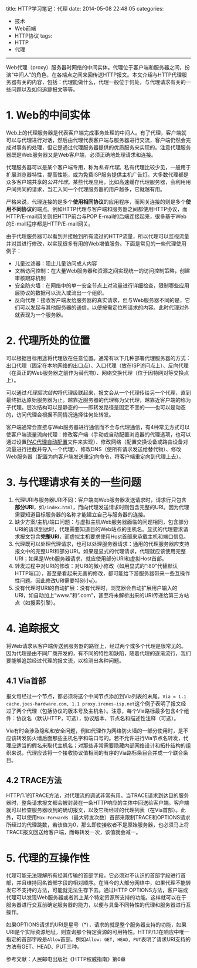 title: HTTP学习笔记：代理
date: 2014-05-08 22:48:05
categories:
- 技术
- Web前端
- HTTP协议
tags:
- HTTP
- 代理
---
Web代理（proxy）服务器时网络的中间实体。代理位于客户端和服务器之间，扮演“中间人”的角色，在各端点之间来回传送HTTP报文。本文介绍与HTTP代理服务器有关的内容，包括：代理能做什么，代理一般位于何处，与代理请求有关的一些问题以及如何追踪报文等等。

<!-- more -->

# 1. Web的中间实体

Web上的代理服务器是代表客户端完成事务处理的中间人。有了代理，客户端就可以与代理进行对话，然后由代理代表客户端与服务器进行交流，客户端仍然会完成对事务的处理，但它是通过代理服务器提供的优质服务来实现的。注意代理服务器既是Web服务器又是Web客户端，必须正确地处理请求和连接。

代理服务器可以是某个客户端专用，称为*私有代理*。私有代理比较少见，一般用于扩展浏览器特性，提高性能，或为免费ISP服务提供主机广告灯。大多数代理都是众多客户端共享的*公共代理*。某些代理应用，比如高速缓存代理服务器，会利用用户间共同的请求，当汇入同一个代理服务器的用户越多，它就越有用。

严格来说，代理连接的是多个**使用相同协议**的应用程序，而网关连接的则是多个**使用不同协议**的端点。例如HTTP代理与客户端和服务器之间都使用HTTP协议，而HTTP/E-mail网关则把HTTP前台与POP E-mail的后端连接起来，很多基于Web的E-mail程序都是HTTP/E-mail网关。

由于代理服务器可以看到并接触到所有流过的HTTP流量，所以代理可以监视流量并对其进行修改，以实现很多有用的Web增值服务。下面是常见的一些代理使用例子：

* 儿童过滤器：阻止儿童访问成人内容
* 文档访问控制：在大量Web服务器和资源之间实现统一的访问控制策略，创建审核跟踪机制
* 安全防火墙：在网络中的单一安全节点上对流量进行详细检查，限制哪些应用层协议的数据可以流入或流出一个组织。
* 反向代理：接收客户端发给服务器的真实请求，但与Web服务器不同的是，它们可以发起与其他服务器的通信，以便按需定位所请求的内容。此时代理对外就表现为一个服务器。

# 2. 代理所处的位置

可以根据目标用途将代理放在任意位置。通常有以下几种部署代理服务器的方式：出口代理（固定在本地网络的出口点）、入口代理（放在ISP访问点上）、反向代理（在真正的Web服务器之前作为替代物）、网络交换代理（位于因特网对等交换点上）。

可以通过*代理层次结构*将代理级联起来，报文会从一个代理传给另一个代理，直到最终抵达原始服务器为止。越靠近服务器的代理称为父代理，越靠近客户端的称为子代理。层次结构可以是静态的——即转发路径是固定不变的——也可以是动态的，访问代理会根据不同情况选择往何处转发。

客户端通常会直接与Web服务器进行通信而不会与代理通信，有4种常见方式可以使客户端流量流向代理：修改客户端（手动或自动配置浏览器的代理选项，也可以通过设置[PAC代理自动配置](http://zh.wikipedia.org/wiki/%E4%BB%A3%E7%90%86%E8%87%AA%E5%8A%A8%E9%85%8D%E7%BD%AE)文件来实现）、修改网络（配置交换设备或路由设备对流量进行拦截并导入一个代理）、修改DNS（使所有请求发送给替代物）、修改Web服务器（配置为向客户端发送重定向命令，将客户端重定向到代理上去）。

# 3. 与代理请求有关的一些问题

1. 代理URI与服务器URI不同：客户端向Web服务器发送请求时，请求行只包含**部分URI**，如`/index.html`，而向代理发送请求时则包含完整的URI。因为代理需要知道目标服务器的名称才能建立自己与服务器的连接。
2. 缺少方案/主机/端口问题：与虚拟主机Web服务器面临的问题相同，包含部分URI的请求到达时，代理需要知道目的Web站点的主机名。显式的代理要求请求报文包含**完整URI**，而虚拟主机要求使用Host首部来承载主机和端口信息。
3. 代理既可以处理代理请求，也可以处理服务器请求：通用的代理服务器应支持报文中的完整URI和部分URI。如果是显式的代理请求，代理就应该使用完整URI；如果是Web服务器请求，就应使用部分URI和虚拟Host首部。
4. 转发过程中对URI的修改：对URI的微小修改（如用显式的“:80”代替默认HTTP端口），甚至是看起来无害的修改，都可能给下游服务器带来一些互操作性问题。因此修改URI需要特别小心。
5. 没有代理时URI的自动扩展：没有代理时，浏览器会自动扩展用户输入的URI，如自动加上“www.”和“.com”，甚至将未解析出来的URI传递给第三方站点（如搜索引擎）。

# 4. 追踪报文

将Web请求从客户端传送到服务器的路径上，经过两个或多个代理是很常见的。因为代理是由不同厂商开发的，有不同的特性和缺陷，随着代理的逐渐流行，我们要能够追踪经过代理的报文流，以检测出各种问题。

## 4.1 Via首部

报文每经过一个节点，都必须将这个中间节点添加到Via列表的末尾。`Via = 1.1 cache.joes-hardware.com, 1.1 proxy.irenes-isp.net`这个例子表明了报文经过了两个代理（包括协议的版本号及主机名）。注意，每个Via路标最多包含4个组件：协议名（默认HTTP，可选），协议版本，节点名和描述性注释（可选）。

Via有时会涉及隐私和安全问题，例如代理作为网络防火墙的一部分使用时，是不应该转发防火墙后面那些主机名字和端口号的。若不允许进行Via节点名转发，代理应适当的假名来取代主机名；对那些非常需要隐藏内部网络设计和拓扑结构的组织来说，代理应该将一个接收协议值相同的有序的Via路标条目合并成一个联合条目。

## 4.2 TRACE方法

HTTP/1.1的TRACE方法，对代理流的调试非常有用。当TRACE请求到达目的服务器时，整条请求报文都会被封装在一条HTTP响应的主体中回送给客户端。客户端就可以检查服务器收到的确切报文，以及它所经过的代理列表（在Via首部）。此外，可以使用`Max-Forwards`（最大转发次数）首部来限制TRACE和OPTIONS请求所经过的代理跳数，若该值为0，那么即使接收者不是原始服务器，也必须马上将TRACE报文回送给客户端，而每转发一次，该值就会减一。

# 5. 代理的互操作性

代理可能无法理解所有经其传输的首部字段，它必须对不认识的首部字段进行首部，并且维持同名首部字段的相对顺序。在当今的大部分网络中，如果代理不能转发它不支持的方法，可能就无法生存下去。通过HTTP OPTIONS方法，客户端或代理可以发现Web服务器或者其上某个特定资源所支持的功能。这样就可以在于服务器进行交互前确定服务器的能力，以便与具备不同特性的代理和服务器进行互操作。

如果OPTIONS请求的URI是星号（*），请求的就是整个服务器支持的功能，如果URI是个实际资源地址，则查询那个特定资源的可用特性。HTTP/1.1在响应中唯一指定的首部字段是`Allow`首部。例如`Allow: GET, HEAD, PUT`表明了请求URI支持的方法有GET、HEAD、PUT三种。

参考文献：人民邮电出版社《HTTP权威指南》第6章